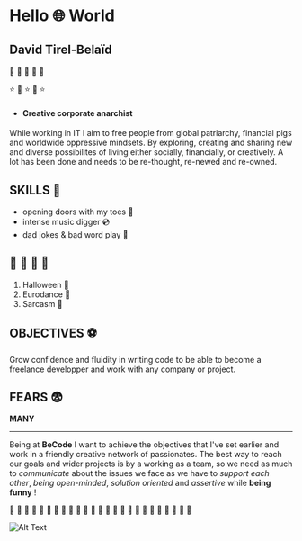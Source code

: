 
# Hello 🌐  World


## David Tirel-Belaïd
🍬 🧠 🌈 🧠 🍬

⭐ 🌟 ⭐ 🌟 ⭐

* #### Creative corporate anarchist
While working in IT I aim to free people from global patriarchy, financial pigs and worldwide oppressive mindsets. By exploring, creating and sharing  new and diverse possibilites of living either socially, financially, or creatively. A lot has been done and needs to be re-thought, re-newed and re-owned.

## SKILLS 👑

* opening doors with my toes 🦶
* intense music digger 💿
* dad jokes & bad word play 🥇

## 💜 💜 💜 💜
1. Halloween 👻
2. Eurodance 🍭
3. Sarcasm 🖤

## OBJECTIVES ⚽
Grow confidence and fluidity in writing code to be able to become a freelance developper and work with any company or project.

## FEARS 😨
**MANY**

____________________________________


Being at **BeCode** I want to achieve the objectives that I've set earlier and work in a friendly creative network of passionates. The best way to reach our goals and wider projects is by a working as a team, so we need as much to *communicate* about the issues we face as we have to *support each other*, *being open-minded*, *solution oriented* and *assertive* while **being funny** !  

💜 💜 💜 💜 💜 💜 💜 💜 💜 💜 💜 💜 💜 💜 💜 💜 💜 💜 💜 💜 💜 💜 💜 💜 💜






![Alt Text](https://media.giphy.com/media/ZmuUzqOIEojjnd4tN8/giphy.gif)


